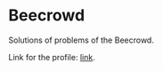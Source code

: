 # Beecrowd

Solutions of problems of the Beecrowd.

Link for the profile: <a href="https://www.beecrowd.com.br/judge/pt/profile/853225">link</a>.
